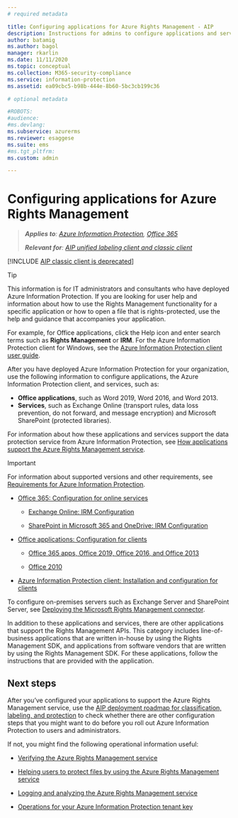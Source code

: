 ```yaml
---
# required metadata

title: Configuring applications for Azure Rights Management - AIP
description: Instructions for admins to configure applications and services to support the Azure Rights Management protection service for Azure Information Protection.
author: batamig
ms.author: bagol
manager: rkarlin
ms.date: 11/11/2020
ms.topic: conceptual
ms.collection: M365-security-compliance
ms.service: information-protection
ms.assetid: ea09cbc5-b98b-444e-8b60-5bc3cb199c36

# optional metadata

#ROBOTS:
#audience:
#ms.devlang:
ms.subservice: azurerms
ms.reviewer: esaggese
ms.suite: ems
#ms.tgt_pltfrm:
ms.custom: admin

---
```


# Configuring applications for Azure Rights Management

>***Applies to**: [Azure Information Protection](/office365/servicedescriptions/microsoft-365-service-descriptions/microsoft-365-tenantlevel-services-licensing-guidance/microsoft-365-security-compliance-licensing-guidance#information-protection), [Office 365](https://query.prod.cms.rt.microsoft.com/cms/api/am/binary/RE4Dz8M)*
>
>***Relevant for**: [AIP unified labeling client and classic client](faqs.md#whats-the-difference-between-the-azure-information-protection-classic-and-unified-labeling-clients)*

[!INCLUDE [AIP classic client is deprecated](includes/classic-client-deprecation.md)]


> [!TIP]
> This information is for IT administrators and consultants who have deployed Azure Information Protection. If you are looking for user help and information about how to use the Rights Management functionality for a specific application or how to open a file that is rights-protected, use the help and guidance that accompanies your application.
>
> For example, for Office applications, click the Help icon and enter search terms such as **Rights Management** or **IRM**. For the Azure Information Protection client for Windows, see the [Azure Information Protection client user guide](./rms-client/clientv2-user-guide.md).

After you have deployed Azure Information Protection for your organization, use the following information to configure applications, the Azure Information Protection client, and services, such as:

- **Office applications**, such as Word 2019, Word 2016, and Word 2013. 
- **Services**, such as Exchange Online (transport rules, data loss prevention, do not forward, and message encryption) and Microsoft SharePoint (protected libraries). 

For information about how these applications and services support the data protection service from Azure Information Protection, see [How applications support the Azure Rights Management service](applications-support.md).

> [!IMPORTANT]
> For information about supported versions and other requirements, see [Requirements for Azure Information Protection](requirements.md).

-   [Office 365: Configuration for online services](configure-office365.md)

    -   [Exchange Online: IRM Configuration](configure-office365.md#exchangeonline-irm-configuration)

    -   [SharePoint in Microsoft 365 and OneDrive: IRM Configuration](configure-office365.md#sharepoint-in-microsoft-365-and-onedrive-irm-configuration)

- [Office applications: Configuration for clients](configure-office-apps.md)

	-   [Office 365 apps, Office 2019, Office 2016, and Office 2013](configure-office-apps.md#office365-apps-office-2019-office-2016-and-office-2013)

	-   [Office 2010](configure-office-apps.md#office2010)

-   [Azure Information Protection client: Installation and configuration for clients](configure-client.md)

To configure on-premises servers such as Exchange Server and SharePoint Server, see [Deploying the Microsoft Rights Management connector](deploy-rms-connector.md).

In addition to these applications and services, there are other applications that support the Rights Management APIs. This category includes line-of-business applications that are written in-house by using the Rights Management SDK, and applications from software vendors that are written by using the Rights Management SDK. For these applications, follow the instructions that are provided with the application.

## Next steps

After you’ve configured your applications to support the Azure Rights Management service, use the [AIP deployment roadmap for classification, labeling, and protection](deployment-roadmap-classify-label-protect.md) to check whether there are other configuration steps that you might want to do before you roll out Azure Information Protection to users and administrators. 

If not, you might find the following operational information useful:

- [Verifying the Azure Rights Management service](verify.md)

- [Helping users to protect files by using the Azure Rights Management service](help-users.md)

- [Logging and analyzing the Azure Rights Management service](log-analyze-usage.md)

- [Operations for your Azure Information Protection tenant key](operations-tenant-key.md)



